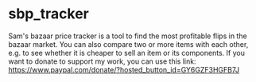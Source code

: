 # sbp_tracker
Sam's bazaar price tracker is a tool to find the most profitable flips in the bazaar market. You can also compare two or more items with each other, e.g. to see whether it is cheaper to sell an item or its components. If you want to donate to support my work, you can use this link: https://www.paypal.com/donate/?hosted_button_id=GY6GZF3HGFB7J
